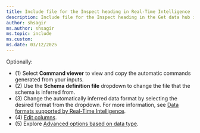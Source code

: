 ```yaml
---
title: Include file for the Inspect heading in Real-Time Intelligence
description: Include file for the Inspect heading in the Get data hub in Real-Time Intelligence.
author: shsagir
ms.author: shsagir
ms.topic: include
ms.custom: 
ms.date: 03/12/2025
---
```

Optionally:

* (1) Select **Command viewer** to view and copy the automatic commands generated from your inputs.
* (2) Use the **Schema definition file** dropdown to change the file that the schema is inferred from.
* (3) Change the automatically inferred data format by selecting the desired format from the dropdown. For more information, see [Data formats supported by Real-Time Intelligence](../ingestion-supported-formats.md).
* (4) [Edit columns](#edit-columns).
* (5) Explore [Advanced options based on data type](#advanced-options-based-on-data-type).
